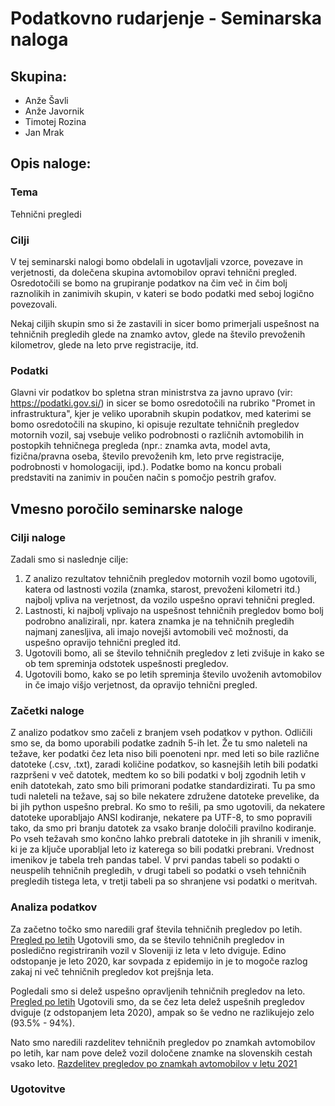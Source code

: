 # Podatkovno rudarjenje - Seminarska naloga

## Skupina:

- Anže Šavli
- Anže Javornik
- Timotej Rozina
- Jan Mrak

## Opis naloge:

### Tema 

Tehnični pregledi

### Cilji

V tej seminarski nalogi bomo obdelali in ugotavljali vzorce, povezave in verjetnosti, da dolečena skupina avtomobilov opravi tehnični pregled. Osredotočili se bomo na grupiranje podatkov na čim več in čim bolj raznolikih in zanimivih skupin, v kateri se bodo podatki med seboj logično povezovali. 

Nekaj ciljih skupin smo si že zastavili in sicer bomo primerjali uspešnost na tehničnih pregledih glede na znamko avtov, glede na število prevoženih kilometrov, glede na leto prve registracije, itd.

### Podatki

Glavni vir podatkov bo spletna stran ministrstva za javno upravo (vir: https://podatki.gov.si/) in sicer se bomo osredotočili na rubriko "Promet in infrastruktura", kjer je veliko uporabnih skupin podatkov, med katerimi se bomo osredotočili na skupino, ki opisuje rezultate tehničnih pregledov motornih vozil, saj vsebuje veliko podrobnosti o različnih avtomobilih in postopkih tehničnega pregleda (npr.: znamka avta, model avta, fizična/pravna oseba, število prevoženih km, leto prve registracije, podrobnosti v homologaciji, ipd.). Podatke bomo na koncu probali predstaviti na zanimiv in poučen način s pomočjo pestrih grafov.


## Vmesno poročilo seminarske naloge


### Cilji naloge

Zadali smo si naslednje cilje:
1. Z analizo rezultatov tehničnih pregledov motornih vozil bomo ugotovili, katera od lastnosti vozila (znamka, starost, prevoženi kilometri itd.) najbolj vpliva na verjetnost, da vozilo uspešno opravi tehnični pregled.
2. Lastnosti, ki najbolj vplivajo na uspešnost tehničnih pregledov bomo bolj podrobno analizirali, npr. katera znamka je na tehničnih pregledih najmanj zanesljiva, ali imajo novejši avtomobili več možnosti, da uspešno opravijo tehnični pregled itd.
3. Ugotovili bomo, ali se število tehničnih pregledov z leti zvišuje in kako se ob tem spreminja odstotek uspešnosti pregledov.
4. Ugotovili bomo, kako se po letih spreminja število uvoženih avtomobilov in če imajo višjo verjetnost, da opravijo tehnični pregled.
### Začetki naloge

Z analizo podatkov smo začeli z branjem vseh podatkov v python. Odličili smo se, da bomo uporabili podatke zadnih 5-ih let. Že tu smo naleteli na težave, ker podatki čez leta niso bili poenoteni npr. med leti so bile različne datoteke (.csv, .txt), zaradi količine podatkov, so kasnejših letih bili podatki razpršeni v več datotek, medtem ko so bili podatki v bolj zgodnih letih v enih datotekah, zato smo bili primorani podatke standardizirati. Tu pa smo tudi naleteli na težave, saj so bile nekatere združene datoteke prevelike, da bi jih python uspešno prebral. Ko smo to rešili, pa smo ugotovili, da nekatere datoteke uporabljajo ANSI kodiranje, nekatere pa UTF-8, to smo popravili tako, da smo pri branju datotek za vsako branje določili pravilno kodiranje.  
Po vseh težavah smo končno lahko prebrali datoteke in jih shranili v imenik, ki je za ključe uporabljal leto iz katerega so bili podatki prebrani. Vrednost imenikov je tabela treh pandas tabel. V prvi pandas tabeli so podakti o neuspelih tehničnih pregledih, v drugi tabeli so podatki o vseh tehničnih pregledih tistega leta, v tretji tabeli pa so shranjene vsi podatki o meritvah.

### Analiza podatkov

Za začetno točko smo naredili graf števila tehničnih pregledov po letih.
[Pregled po letih](images/preglediPoLetih.png)
Ugotovili smo, da se število tehničnih pregledov in posledično registriranih vozil v Sloveniji iz leta v leto dviguje. Edino odstopanje je leto 2020, kar sovpada z epidemijo in je to mogoče razlog zakaj ni več tehničnih pregledov kot prejšnja leta.

Pogledali smo si delež uspešno opravljenih tehničnih pregledov na leto.
[Pregled po letih](images/uspesnostPregledov.png)
Ugotovili smo, da se čez leta delež uspešnih pregledov dviguje (z odstopanjem leta 2020), ampak so še vedno ne razlikujejo zelo (93.5% - 94%).

Nato smo naredili razdelitev tehničnih pregledov po znamkah avtomobilov po letih, kar nam pove delež vozil določene znamke na slovenskih cestah vsako leto.
[Razdelitev pregledov po znamkah avtomobilov v letu 2021](images/znamke.png)



### Ugotovitve


